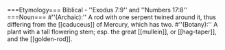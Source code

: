 ===Etymology===
Biblical - ''Exodus 7:9'' and ''Numbers 17:8''
===Noun===
#''(Archaic):'' A rod with one serpent twined around it, thus differing from the [[caduceus]] of Mercury, which has two.
#''(Botany):'' A plant with a tall flowering stem; esp. the great [[mullein]], or [[hag-taper]], and the [[golden-rod]].